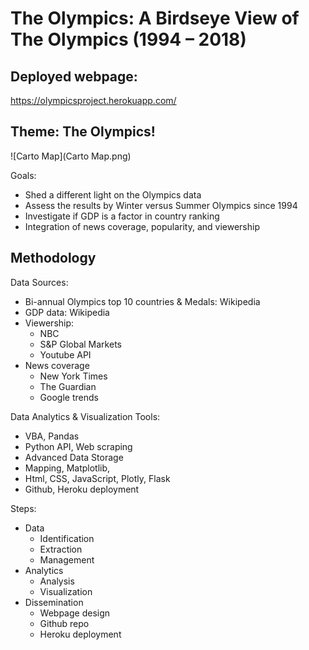 # The Olympics: A Birdseye View of The Olympics (1994 – 2018)

## Deployed webpage:
https://olympicsproject.herokuapp.com/

## Theme: The Olympics!

![Carto Map](Carto Map.png)

Goals:
- Shed a  different light on the Olympics data 
- Assess the results by Winter versus Summer Olympics since 1994
- Investigate if GDP is a factor in country ranking
- Integration of news coverage, popularity, and viewership

## Methodology
Data Sources:
- Bi-annual Olympics top 10 countries & Medals: Wikipedia
- GDP data: Wikipedia
- Viewership: 
    - NBC 
    - S&P Global Markets
    - Youtube API
- News coverage
    - New York Times
    - The Guardian
    - Google trends

Data Analytics & Visualization Tools:
- VBA, Pandas
- Python API, Web scraping
- Advanced Data Storage
- Mapping, Matplotlib, 
- Html, CSS, JavaScript, Plotly, Flask
- Github, Heroku deployment

Steps: 
- Data
    - Identification
    - Extraction
    - Management
- Analytics
    - Analysis
    - Visualization
- Dissemination
    - Webpage design
    - Github repo
    - Heroku deployment



